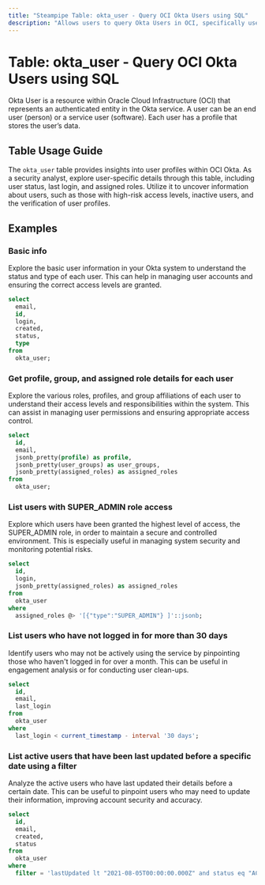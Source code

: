 ```yaml
---
title: "Steampipe Table: okta_user - Query OCI Okta Users using SQL"
description: "Allows users to query Okta Users in OCI, specifically user profiles and statuses, providing insights into user management and access control."
---
```


# Table: okta_user - Query OCI Okta Users using SQL

Okta User is a resource within Oracle Cloud Infrastructure (OCI) that represents an authenticated entity in the Okta service. A user can be an end user (person) or a service user (software). Each user has a profile that stores the user’s data.

## Table Usage Guide

The `okta_user` table provides insights into user profiles within OCI Okta. As a security analyst, explore user-specific details through this table, including user status, last login, and assigned roles. Utilize it to uncover information about users, such as those with high-risk access levels, inactive users, and the verification of user profiles.

## Examples

### Basic info
Explore the basic user information in your Okta system to understand the status and type of each user. This can help in managing user accounts and ensuring the correct access levels are granted.

```sql
select
  email,
  id,
  login,
  created,
  status,
  type
from
  okta_user;
```

### Get profile, group, and assigned role details for each user
Explore the various roles, profiles, and group affiliations of each user to understand their access levels and responsibilities within the system. This can assist in managing user permissions and ensuring appropriate access control.

```sql
select
  id,
  email,
  jsonb_pretty(profile) as profile,
  jsonb_pretty(user_groups) as user_groups,
  jsonb_pretty(assigned_roles) as assigned_roles
from
  okta_user;
```

### List users with SUPER_ADMIN role access
Explore which users have been granted the highest level of access, the SUPER_ADMIN role, in order to maintain a secure and controlled environment. This is especially useful in managing system security and monitoring potential risks.

```sql
select
  id,
  login,
  jsonb_pretty(assigned_roles) as assigned_roles
from
  okta_user
where
  assigned_roles @> '[{"type":"SUPER_ADMIN"} ]'::jsonb;
```

### List users who have not logged in for more than 30 days
Identify users who may not be actively using the service by pinpointing those who haven't logged in for over a month. This can be useful in engagement analysis or for conducting user clean-ups.

```sql
select
  id,
  email,
  last_login
from
  okta_user
where
  last_login < current_timestamp - interval '30 days';
```

### List active users that have been last updated before a specific date using a filter
Analyze the active users who have last updated their details before a certain date. This can be useful to pinpoint users who may need to update their information, improving account security and accuracy.

```sql
select
  id,
  email,
  created,
  status
from
  okta_user
where
  filter = 'lastUpdated lt "2021-08-05T00:00:00.000Z" and status eq "ACTIVE"';
```
